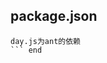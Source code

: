 <!--
 * @Description: 
 * @Version: 0.1
 * @Autor: Lowt
 * @Date: 2020-07-07 14:30:04
 * @LastEditors: Lowt
 * @LastEditTime: 2020-07-13 10:08:44
--> 
## package.json
``` start
day.js为ant的依赖
``` end